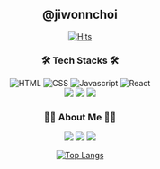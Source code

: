 
<div align="center">
<h2>@jiwonnchoi</h2>
  
<div align="center">

[![Hits](https://hits.seeyoufarm.com/api/count/incr/badge.svg?url=https%3A%2F%2Fgithub.com%2FJiwonChoi0805&count_bg=%23FFE4FE&title_bg=%23555555&icon=&icon_color=%23E7E7E7&title=GITHUB&edge_flat=false)](https://hits.seeyoufarm.com)

### 🛠️ Tech Stacks 🛠️
<div> 
  <img alt="HTML" src="https://img.shields.io/badge/html5-E34F26?style=for-the-badge&logo=html5&logoColor=white"> 
  <img alt="CSS" src="https://img.shields.io/badge/css-1572B6?style=for-the-badge&logo=css3&logoColor=white"> 
  <img alt="Javascript" src="https://img.shields.io/badge/javascript-F7DF1E?style=for-the-badge&logo=javascript&logoColor=black"> 
  <img alt="React" src ="https://img.shields.io/badge/React-61DAFB.svg?&style=for-the-badge&logo=React&logoColor=white"/>
</br>
   <a><img src="https://img.shields.io/badge/Spring-6DB33F?style=flat-square&logo=Spring&logoColor=white"/></a>
 <a><img src="https://img.shields.io/badge/SpringBoot-6DB33F?style=flat-square&logo=SpringBoot&logoColor=white"/></a>
 <a><img src ="https://img.shields.io/badge/MySQL-4479A1.svg?&style=flat-square&logo=MySQL&logoColor=white"> </a>
</div>

### 🙋‍♀️ About Me 🙋‍♀️
<p>
<a href="https://github.com/JiwonChoi0805"><img src="https://img.shields.io/badge/Github-181717?style=flat-square&logo=Github&logoColor=white"/></a>
 <a href="https://velog.io/@won0805"><img src="https://img.shields.io/badge/Velog-20C997?style=flat-square&logo=Velog&logoColor=white"/></a>
<a href="mailto:won0805@ewhain.net"><img src="https://img.shields.io/badge/Gmail-D14836?style=flat-square&logo=Gmail&logoColor=white"/></a>
</p>


<div>

<!--[![Anurag's GitHub stats](https://github-readme-stats.vercel.app/api?username=JiwonChoi0805&include_all_commits=true&show_icons=true&theme=buefy)](https://github.com/anuraghazra/github-readme-stats)-->

[![Top Langs](https://github-readme-stats.vercel.app/api/top-langs/?username=JiwonChoi0805&size_weight=0.5&count_weight=0.5&layout=donut)](https://github.com/anuraghazra/github-readme-stats)

</div>

</div>
